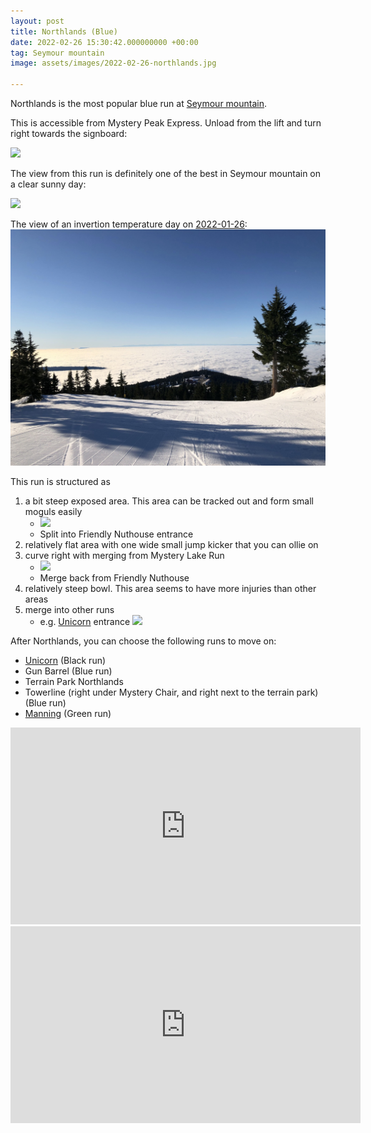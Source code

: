 ```yaml
---
layout: post
title: Northlands (Blue)
date: 2022-02-26 15:30:42.000000000 +00:00
tag: Seymour mountain
image: assets/images/2022-02-26-northlands.jpg

---
```


Northlands is the most popular blue run at [Seymour mountain](/seymour-mountain/).

This is accessible from Mystery Peak Express. Unload from the lift and turn right towards the signboard:

![](https://vancouversnowboarding.files.wordpress.com/2021/02/pxl_20210217_185149131.jpg)

The view from this run is definitely one of the best in Seymour mountain on a clear sunny day:

![](https://lh3.googleusercontent.com/pw/ACtC-3fc7qq63_zIOgewC6BtnO2oGuBVvW65C296NHNwVnwn7cVzOqMIV41FKILKUbr5K3Be2GEIN6pvz7s9c8Q26Te4ljDaPRXUGQz429SCckb-ZViLwNCGVdNoaIxCxkH7lmpCLenriVaFl64CS2r8LIu3-g=w1824-h1368-no?authuser=0)

The view of an invertion temperature day on [2022-01-26](/2022-01-26-seymour-mountain-snow-report/):
![](/assets/images/2022-01-26-northlands-morning.jpg)

This run is structured as

1. a bit steep exposed area. This area can be tracked out and form small moguls easily
    * ![](https://vancouversnowboarding.files.wordpress.com/2021/01/vlcsnap-2021-01-26-21h57m01s121.png?w=750)
    * Split into Friendly Nuthouse entrance
2. relatively flat area with one wide small jump kicker that you can ollie on
3. curve right with merging from Mystery Lake Run
    * ![](https://vancouversnowboarding.files.wordpress.com/2021/01/vlcsnap-2021-01-26-21h57m59s230.png?w=750)
    * Merge back from Friendly Nuthouse
4. relatively steep bowl. This area seems to have more injuries than other areas
5. merge into other runs
    * e.g. [Unicorn](/unicorn/) entrance ![](https://vancouversnowboarding.files.wordpress.com/2021/01/vlcsnap-2021-01-26-21h58m20s030.png?w=750)

After Northlands, you can choose the following runs to move on:

* [Unicorn](/unicorn/) (Black run)
* Gun Barrel (Blue run)
* Terrain Park Northlands
* Towerline (right under Mystery Chair, and right next to the terrain park) (Blue run)
* [Manning](/manning/) (Green run)

<iframe width="560" height="315" src="https://www.youtube.com/embed/9srcXMw5Fgw?start=10" title="YouTube video player" frameborder="0" allow="accelerometer; autoplay; clipboard-write; encrypted-media; gyroscope; picture-in-picture" allowfullscreen></iframe>

<iframe width="560" height="315" src="https://www.youtube.com/embed/Drj6q3ZE5PE?start=4" title="YouTube video player" frameborder="0" allow="accelerometer; autoplay; clipboard-write; encrypted-media; gyroscope; picture-in-picture" allowfullscreen></iframe>
